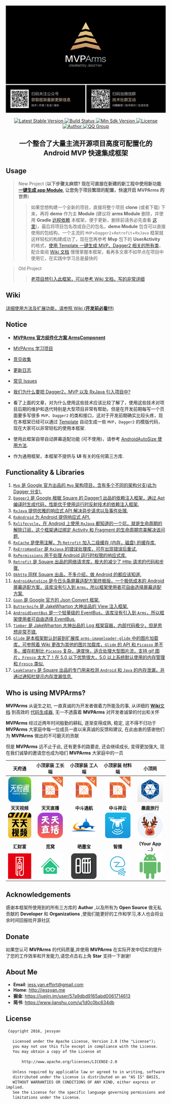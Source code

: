 ![Logo](image/arms_banner_v1.0.jpg)
![Official](image/official.jpeg)

<p align="center">
   <a href="https://bintray.com/jessyancoding/maven/MVPArms/_latestVersion">
    <img src="https://img.shields.io/badge/Jcenter-v2.5.2-brightgreen.svg?style=flat-square" alt="Latest Stable Version" />
  </a>
  <a href="https://travis-ci.org/JessYanCoding/MVPArms">
    <img src="https://travis-ci.org/JessYanCoding/MVPArms.svg?branch=master" alt="Build Status" />
  </a>
  <a href="https://developer.android.com/about/versions/android-4.0.html">
    <img src="https://img.shields.io/badge/API-14%2B-blue.svg?style=flat-square" alt="Min Sdk Version" />
  </a>
  <a href="http://www.apache.org/licenses/LICENSE-2.0">
    <img src="http://img.shields.io/badge/License-Apache%202.0-blue.svg?style=flat-square" alt="License" />
  </a>
  <a href="https://www.jianshu.com/u/1d0c0bc634db">
    <img src="https://img.shields.io/badge/Author-JessYan-orange.svg?style=flat-square" alt="Author" />
  </a>
  <a href="https://shang.qq.com/wpa/qunwpa?idkey=7e59e59145e6c7c68932ace10f52790636451f01d1ecadb6a652b1df234df753">
    <img src="https://img.shields.io/badge/QQ%E7%BE%A4-455850365%20%7C%20301733278-orange.svg?style=flat-square" alt="QQ Group" />
  </a>
</p>

<h2 align="center">一个整合了大量主流开源项目高度可配置化的 Android MVP 快速集成框架</h2>

## Usage
> New Project (**以下步骤太麻烦? 现在可直接在新建的新工程中使用新功能 [一键生成 app Module](https://github.com/JessYanCoding/MVPArms-Module-Template), 让您免于项目繁琐的配置，快速开启 MVPArms 的世界**)
>> 如果您想构建一个全新的项目，直接将整个项目 **clone** (或者下载) 下来，再将 **demo** 作为主 **Module** (建议将 **arms Module** 删除，并使用 **Gradle** [远程依赖](https://github.com/JessYanCoding/MVPArms/wiki#1.1) 本框架，便于更新，删除前请务必先查看 [这里](https://github.com/JessYanCoding/MVPArms/wiki/Issues#2))，最后将项目包名改成自己的包名，**demo Module** 包含可以直接使用的包结构，一个主流的 `MVP`+`Dagger2`+`Retrofit`+`RxJava` 框架就这样轻松的构建成功了，现在您再参考 **Mvp** 包下的 **UserActivity** 的格式，[使用 Template 一键生成 MVP、Dagger2 相关的所有类](https://github.com/JessYanCoding/MVPArmsTemplate)，配合查阅 [Wiki 文档](https://github.com/JessYanCoding/MVPArms/wiki) 慢慢掌握本框架，看再多文章不如早点在项目中使用它，在实践中学习总是最快的
 
> Old Project
>> [老项目想引入此框架，可以参考 Wiki 文档，写的非常详细](https://github.com/JessYanCoding/MVPArms/wiki)

## Wiki
[详细使用方法及扩展功能，请参照 Wiki (**开发前必看!!!**)](https://github.com/JessYanCoding/MVPArms/wiki)

## Notice

* [**MVPArms 官方组件化方案 ArmsComponent**](https://github.com/JessYanCoding/ArmsComponent/wiki)

* [MVPArms 学习项目](https://github.com/JessYanCoding/MVPArms/blob/master/CONTRIBUTING_APP.md)

* [意见收集](https://github.com/JessYanCoding/MVPArms/issues/40)

* [更新日志](https://github.com/JessYanCoding/MVPArms/wiki/UpdateLog)

* [常见 Issues](https://github.com/JessYanCoding/MVPArms/wiki/Issues)

* [我们为什么要把 Dagger2，MVP 以及 RxJava 引入项目中?](http://www.jianshu.com/p/91c2bb8e6369)

* 看了上面的文章，对为什么使用这些技术应该比较了解了，使用这些技术对项目后期的维护和迭代特别是大型项目非常有帮助，但是在开发前期每写一个页面要多写很多  `MVP`、`Dagger2` 的类和接口，这对于开发前期确实比较头疼，现在本框架已经可以通过 [Template](https://github.com/JessYanCoding/MVPArmsTemplate) 自动生成一些 `MVP`，`Dagger2` 的模版代码，现在大家可以非常轻松的使用本框架.

* 使用此框架自带自动屏幕适配功能 (可不使用)，请参考 [AndroidAutoSize 使用方法](https://github.com/JessYanCoding/AndroidAutoSize).

* 作为通用框架，本框架不提供与 **UI** 有关的任何第三方库.

## Functionality & Libraries
1. [`Mvp` 是 Google 官方出品的 `Mvp` 架构项目，含有多个不同的架构分支(此为 Dagger 分支).](https://github.com/googlesamples/android-architecture/tree/todo-mvp-dagger/)
2. [`Dagger2` 是 Google 根据 Square 的 Dagger1 出品的依赖注入框架，通过 Apt 编译时生成代码，性能优于使用运行时反射技术的依赖注入框架.](https://github.com/google/dagger)
3. [`RxJava` 提供优雅的响应式 API 解决异步请求以及事件处理.](https://github.com/ReactiveX/RxJava)
4. [`RxAndroid` 为 Android 提供响应式 API.](https://github.com/ReactiveX/RxAndroid)
5. [`Rxlifecycle`，在 Android 上使用 `RxJava` 都知道的一个坑，就是生命周期的解除订阅，这个框架通过绑定 Activity 和 Fragment 的生命周期完美解决该问题.](https://github.com/trello/RxLifecycle)
6. [`RxCache` 是使用注解，为 `Retrofit` 加入二级缓存 (内存，磁盘) 的缓存库.](https://github.com/VictorAlbertos/RxCache)
7. [`RxErroHandler` 是 `RxJava` 的错误处理库，可在出现错误后重试.](https://github.com/JessYanCoding/RxErrorHandler)
8. [`RxPermissions` 用于处理 Android 运行时权限的响应式库.](https://github.com/tbruyelle/RxPermissions)
9. [`Retrofit` 是 Square 出品的网络请求库，极大的减少了 Http 请求的代码和步骤.](https://github.com/square/retrofit)
10. [`Okhttp` 同样 Square 出品，不多介绍，做 Android 的都应该知道.](https://github.com/square/okhttp)
11. [`AndroidAutoSize` 是今日头条屏幕适配方案终极版，一个极低成本的 Android 屏幕适配方案，该库没有引入到 `Arms`，所以框架使用者可自由选择屏幕适配方案.](https://github.com/JessYanCoding/AndroidAutoSize)
12. [`Gson` 是 Google 官方的 Json Convert 框架.](https://github.com/google/gson)
13. [`Butterknife` 是 JakeWharton 大神出品的 View 注入框架.](https://github.com/JakeWharton/butterknife)
14. [`AndroidEventBus` 是一个轻量级的 EventBus，该库没有引入到 `Arms`，所以框架使用者可自由选择 EventBus.](https://github.com/hehonghui/AndroidEventBus)
15. [`Timber` 是 JakeWharton 大神出品的 Log 框架容器，内部代码极少，但是思想非常不错.](https://github.com/JakeWharton/timber)
16. [`Glide` 是本框架默认封装到扩展库 `arms-imageloader-glide` 中的图片加载库，可参照着 Wiki 更改为其他的图片加载库，`Glide` 的 API 和 `Picasso` 差不多，缓存机制比 `Picasso` 复杂，速度快，适合处理大型图片流，支持 gif 图片，`Fresco` 太大了！在 5.0 以下优势很大，5.0 以上系统默认使用的内存管理和 `Fresco` 类似.](https://github.com/bumptech/glide)
17. [`LeakCanary` 是 Square 出品的专门用来检测 `Android` 和 `Java` 的内存泄漏，并通过通知栏提示内存泄漏信息.](https://github.com/square/leakcanary)

## Who is using MVPArms?

**MVPArms** 从诞生之初, 一直真诚的为开发者做着力所能及的事, 从详细的 [**Wiki**文档](https://github.com/JessYanCoding/MVPArms/wiki) 到高效的 [代码生成器](https://github.com/JessYanCoding/MVPArmsTemplate), 无一不透露着 **MVPArms** 对开发者诚挚的付出和关怀

**MVPArms** 经过近两年时间殷勤的耕耘, 逐渐变得成熟, 稳定, 这不得不归功于 **MVPArms** 大家庭中每一位成员一直以来真诚的反馈和建议, 在此由衷的感谢他们为 **MVPArms** 做出的不可磨灭的贡献  

但是 **MVPArms** 远不止于此, 还有更多的路要走, 还会继续成长, 变得更加强大, 现在我们诚挚的邀请您也成为咱们 **MVPArms** 大家庭中的一员  

**天府通** | **小顶家装 工长端** | **小顶家装 工人端** | **小顶家装 材料端** | **小顶网** |
:-------------------------------------------------------------------:|:----------:|:---------------:|:--------:|:--------------:|
[<img src="image/tianfutong_logo.png" width="80" height="80">](https://android.myapp.com/myapp/detail.htm?apkName=com.chinarainbow.tft) | [<img src="image/xiaoding_foreman_logo.png" width="80" height="80">](http://www.dggxdjz.com) | [<img src="image/xiaoding_worker_logo.png" width="80" height="80">](http://www.dggxdjz.com) | [<img src="image/xiaoding_material_logo.png" width="80" height="80">](http://www.dggxdjz.com) | [<img src="image/top_net_work_logo.png" width="80" height="80">](http://www.dgg.net/appload.htm) |
**天天视频** | **天天直播** | **中斗通航** | **中斗祥云** | **麋鹿旅行** |
[<img src="image/tiantian_video_logo.png" width="80" height="80">](http://sj.qq.com/myapp/detail.htm?apkName=com.dzwh.ttys) | [<img src="image/tiantian_live_logo.png" width="80" height="80">](http://www.25pp.com/android/detail_7611392/) | [<img src="image/tong_hang_logo.png" width="80" height="80">](https://fir.im/3176) | <img src="image/xiang_yun_logo.png" width="80" height="80">  | [<img src="image/mi_lu_logo.png" width="80" height="80">](http://android.myapp.com/myapp/detail.htm?apkName=com.elk.tourist) |
**汇财富** | **觅窝** | **晒墨宝** | **智播**  | **(Your App ...)** |
[<img src="image/hui_cai_fu_logo.png" width="80" height="80">](http://android.myapp.com/myapp/detail.htm?apkName=com.tahone.client) | [<img src="image/mi_wo_logo.png" width="80" height="80">](http://miwo.ai/) | [<img src="image/shaimobao_logo.png" width="80" height="80">](http://sj.qq.com/myapp/search.htm?kw=%E6%99%92%E5%A2%A8%E5%AE%9D)  | [<img src="image/zhibo_logo.png" width="80" height="80">](http://www.zhibocloud.cn/) | <img src="image/android_logo.png" width="80" height="80"> |  
 

## Acknowledgements 
感谢本框架所使用到的所有三方库的 **Author** ,以及所有为 **Open Source** 做无私贡献的 **Developer** 和 **Organizations** ,使我们能更好的工作和学习,本人也会将业余时间回报给开源社区

## Donate
如果您认可 **MVPArms** 的代码质量,并使用 **MVPArms** 在实际开发中切实的提升了您的工作效率和开发能力,请您点击右上角 **Star** 支持一下谢谢!

## About Me
* **Email**: <jess.yan.effort@gmail.com>  
* **Home**: <http://jessyan.me>
* **掘金**: <https://juejin.im/user/57a9dbd9165abd0061714613>
* **简书**: <https://www.jianshu.com/u/1d0c0bc634db>

## License
``` 
 Copyright 2016, jessyan       
  
   Licensed under the Apache License, Version 2.0 (the "License");
   you may not use this file except in compliance with the License.
   You may obtain a copy of the License at 
 
       http://www.apache.org/licenses/LICENSE-2.0 

   Unless required by applicable law or agreed to in writing, software
   distributed under the License is distributed on an "AS IS" BASIS,
   WITHOUT WARRANTIES OR CONDITIONS OF ANY KIND, either express or implied.
   See the License for the specific language governing permissions and
   limitations under the License.
```

